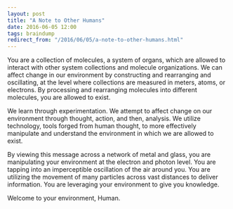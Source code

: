 ```yaml
---
layout: post
title: "A Note to Other Humans"
date: 2016-06-05 12:00
tags: braindump
redirect_from: "/2016/06/05/a-note-to-other-humans.html"
---
```


You are a collection of molecules, a system of organs, which are allowed to interact with other system collections and molecule organizations. We can affect change in our environment by constructing and rearranging and oscillating, at the level where collections are measured in meters, atoms, or electrons. By processing and rearranging molecules into different molecules, you are allowed to exist.

We learn through experimentation. We attempt to affect change on our environment through thought, action, and then, analysis. We utilize technology, tools forged from human thought, to more effectively manipulate and understand the environment in which we are allowed to exist.

By viewing this message across a network of metal and glass, you are manipulating your environment at the electron and photon level. You are tapping into an imperceptible oscillation of the air around you. You are utilizing the movement of many particles across vast distances to deliver information. You are leveraging your environment to give you knowledge.

Welcome to your environment, Human.
